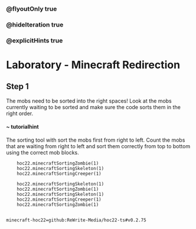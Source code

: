 ### @flyoutOnly true
### @hideIteration true
### @explicitHints true


# Laboratory - Minecraft Redirection

## Step 1
The mobs need to be sorted into the right spaces! Look at the mobs currently waiting to be sorted and make sure the code sorts them in the right order.

#### ~ tutorialhint 
The sorting tool with sort the mobs first from right to left. Count the mobs that are waiting from right to left and sort them correctly from top to bottom using the correct mob blocks.



```ghost
    hoc22.minecraftSortingZombie(1)
    hoc22.minecraftSortingSkeleton(1)
    hoc22.minecraftSortingCreeper(1)
```
```template
    hoc22.minecraftSortingSkeleton(1)
    hoc22.minecraftSortingZombie(1)
    hoc22.minecraftSortingSkeleton(1)
    hoc22.minecraftSortingCreeper(1)
    hoc22.minecraftSortingZombie(1)
      
```
```package
minecraft-hoc22=github:ReWrite-Media/hoc22-ts#v0.2.75
```
